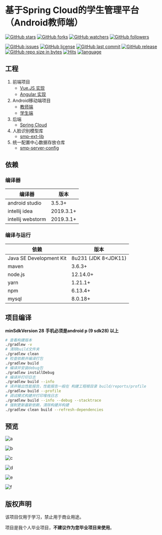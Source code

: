 # 基于Spring Cloud的学生管理平台（Android教师端）

[![GitHub stars](https://img.shields.io/github/stars/itning/smp-android-teacher.svg?style=social&label=Stars)](https://github.com/itning/smp-android-teacher/stargazers)
[![GitHub forks](https://img.shields.io/github/forks/itning/smp-android-teacher.svg?style=social&label=Fork)](https://github.com/itning/smp-android-teacher/network/members)
[![GitHub watchers](https://img.shields.io/github/watchers/itning/smp-android-teacher.svg?style=social&label=Watch)](https://github.com/itning/smp-android-teacher/watchers)
[![GitHub followers](https://img.shields.io/github/followers/itning.svg?style=social&label=Follow)](https://github.com/itning?tab=followers)

[![GitHub issues](https://img.shields.io/github/issues/itning/smp-android-teacher.svg)](https://github.com/itning/smp-android-teacher/issues)
[![GitHub license](https://img.shields.io/github/license/itning/smp-android-teacher.svg)](https://github.com/itning/smp-android-teacher/blob/master/LICENSE)
[![GitHub last commit](https://img.shields.io/github/last-commit/itning/smp-android-teacher.svg)](https://github.com/itning/smp-android-teacher/commits)
[![GitHub release](https://img.shields.io/github/release/itning/smp-android-teacher.svg)](https://github.com/itning/smp-android-teacher/releases)
[![GitHub repo size in bytes](https://img.shields.io/github/repo-size/itning/smp-android-teacher.svg)](https://github.com/itning/smp-android-teacher)
[![Hits](https://hitcount.itning.top?u=itning&r=smp-android-teacher)](https://github.com/itning/hit-count)
[![language](https://img.shields.io/badge/language-JAVA-green.svg)](https://github.com/itning/smp-android-teacher)

## 工程

1. 前端项目
   - [Vue.JS 实现](https://github.com/itning/smp-client)
   - [Angular 实现](https://github.com/itning/smp-client-angular)
2. Android移动端项目
   - [教师端](https://github.com/itning/smp-android-teacher)
   - [学生端](https://github.com/itning/smp-android)
3. 后端
   - [Spring Cloud](https://github.com/itning/smp-server)
4. 人脸识别模型库
   - [smp-ext-lib](https://gitee.com/itning/smp-ext-lib)
5. 统一配置中心数据存放仓库
   - [smp-server-config](https://gitee.com/itning/smp-server-config)

## 依赖

### 编译器

| 编译器            | 版本      |
| ----------------- | --------- |
| android studio    | 3.5.3+    |
| intellij idea     | 2019.3.1+ |
| intellij webstorm | 2019.3.1+ |

### 编译与运行

| 依赖                    | 版本                |
| ----------------------- | ------------------- |
| Java SE Development Kit | 8u231 (JDK 8<JDK11) |
| maven                   | 3.6.3+              |
| node.js                 | 12.14.0+            |
| yarn                    | 1.21.1+             |
| npm                     | 6.13.4+             |
| mysql                   | 8.0.18+             |

## 项目编译

**minSdkVersion 28**
**手机必须是android p (9 sdk28) 以上**

```bash
# 查看构建版本
./gradlew -v
# 清除build文件夹
./gradlew clean
# 检查依赖并编译打包
./gradlew build
# 编译并安装debug包
./gradlew installDebug
# 编译并打印日志
./gradlew build --info
# 译并输出性能报告，性能报告一般在 构建工程根目录 build/reports/profile
./gradlew build --profile
# 调试模式构建并打印堆栈日志
./gradlew build --info --debug --stacktrace
# 强制更新最新依赖，清除构建并构建
./gradlew clean build --refresh-dependencies
```

## 预览

![a](https://raw.githubusercontent.com/itning/smp-android-teacher/master/pic/a.jpg)

![b](https://raw.githubusercontent.com/itning/smp-android-teacher/master/pic/b.jpg)

![c](https://raw.githubusercontent.com/itning/smp-android-teacher/master/pic/c.jpg)

![d](https://raw.githubusercontent.com/itning/smp-android-teacher/master/pic/d.jpg)

![e](https://raw.githubusercontent.com/itning/smp-android-teacher/master/pic/e.jpg)

![f](https://raw.githubusercontent.com/itning/smp-android-teacher/master/pic/f.jpg)

## 版权声明

该项目仅用于学习，禁止用于商业用途。

项目是我个人毕业项目，**不建议作为您毕业项目来使用**。

